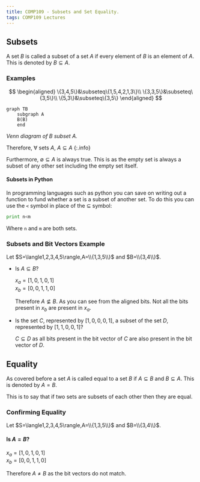 ```yaml
---
title: COMP109 - Subsets and Set Equality.
tags: COMP109 Lectures
---
```

## Subsets
A set $B$ is called a subset of a set $A$ if every element of $B$ is an element of $A$. This is denoted by $B\subseteq A$.

### Examples
$$
\begin{aligned}
\{3,4,5\}&\subseteq\{1,5,4,2,1,3\}\\
\{3,3,5\}&\subseteq\{3,5\}\\
\{5,3\}&\subseteq\{3,5\}
\end{aligned}
$$


```mermaid
graph TB
    subgraph A
    B(B)
    end
```
*Venn diagram of $B$ subset $A$.*

Therefore, $\forall$ sets $A$, $A\subseteq A$
{:.info}

Furthermore, $\emptyset\subseteq A$ is always true. This is as the empty set is always a subset of any other set including the empty set itself.

#### Subsets in Python
In programming languages such as python you can save on writing out a function to fund whether a set is a subset of another set. To do this you can use the `<` symbol in place of the $\subseteq$ symbol:

```python
print n<m
```

Where `n` and `m` are both sets.

### Subsets and Bit Vectors Example
Let $S=\langle1,2,3,4,5\rangle,A=\\{1,3,5\\}$ and $B=\\{3,4\\}$.

* Is $A\subseteq B$?

	$x_a=[1,0,1,0,1]$  
	$x_b=[0,0,1,1,0]$
	
	Therefore $A\nsubseteq B$. As you can see from the aligned bits. Not all the bits present in $x_b$ are present in $x_a$.

* Is the set $C$, represented by $[1,0,0,0,1]$, a subset  of the set $D$, represented by $[1,1,0,0,1]$?
	
	$C\subseteq D$ as all bits present in the bit vector of $C$ are also present in the bit vector of $D$.
	
## Equality
As covered before a set $A$ is called equal to a set $B$ if $A\subseteq B$ and $B\subseteq A$. This is denoted by $A=B$.

This is to say that if two sets are subsets of each other then they are equal.

### Confirming Equality
Let $S=\langle1,2,3,4,5\rangle,A=\\{1,3,5\\}$ and $B=\\{3,4\\}$.

#### Is $A=B$?
$x_a=[1,0,1,0,1]$  
$x_b=[0,0,1,1,0]$

Therefore $A\neq B$ as the bit vectors do not match.

